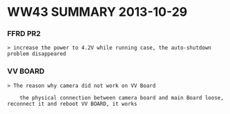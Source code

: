 WW43 SUMMARY
2013-10-29
====================
### FFRD PR2
	> increase the power to 4.2V while running case, the auto-shutdown problem disappeared 

### VV BOARD
	> The reason why camera did not work on VV Board
		
		the physical connection between camera board and main Board loose, reconnect it and reboot VV BOARD, it works
	

